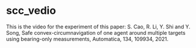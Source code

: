 # scc_vedio
This is the video for the experiment of this paper:
S. Cao, R. Li, Y. Shi and Y. Song, Safe convex-circumnavigation of one agent around multiple targets using bearing-only measurements, Automatica, 134, 109934, 2021. 
